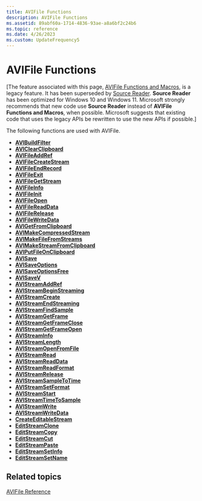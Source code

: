 ```yaml
---
title: AVIFile Functions
description: AVIFile Functions
ms.assetid: 89abf60a-1714-4836-93ae-a8a6bf2c24b6
ms.topic: reference
ms.date: 4/26/2023
ms.custom: UpdateFrequency5
---
```


# AVIFile Functions

\[The feature associated with this page, [AVIFile Functions and Macros](/windows/win32/multimedia/avifile-functions-and-macros), is a legacy feature. It has been superseded by [Source Reader](/windows/win32/medfound/source-reader). **Source Reader** has been optimized for Windows 10 and Windows 11. Microsoft strongly recommends that new code use **Source Reader** instead of **AVIFile Functions and Macros**, when possible. Microsoft suggests that existing code that uses the legacy APIs be rewritten to use the new APIs if possible.\]

The following functions are used with AVIFile.

-   [**AVIBuildFilter**](/windows/desktop/api/Vfw/nf-vfw-avibuildfiltera)
-   [**AVIClearClipboard**](/windows/desktop/api/Vfw/nf-vfw-aviclearclipboard)
-   [**AVIFileAddRef**](/windows/desktop/api/Vfw/nf-vfw-avifileaddref)
-   [**AVIFileCreateStream**](/windows/desktop/api/Vfw/nf-vfw-avifilecreatestream)
-   [**AVIFileEndRecord**](/windows/desktop/api/Vfw/nf-vfw-avifileendrecord)
-   [**AVIFileExit**](/windows/desktop/api/Vfw/nf-vfw-avifileexit)
-   [**AVIFileGetStream**](/windows/desktop/api/Vfw/nf-vfw-avifilegetstream)
-   [**AVIFileInfo**](/windows/desktop/api/Vfw/nf-vfw-avifileinfo)
-   [**AVIFileInit**](/windows/desktop/api/Vfw/nf-vfw-avifileinit)
-   [**AVIFileOpen**](/windows/desktop/api/Vfw/nf-vfw-avifileopen)
-   [**AVIFileReadData**](/windows/desktop/api/Vfw/nf-vfw-avifilereaddata)
-   [**AVIFileRelease**](/windows/desktop/api/Vfw/nf-vfw-avifilerelease)
-   [**AVIFileWriteData**](/windows/desktop/api/Vfw/nf-vfw-avifilewritedata)
-   [**AVIGetFromClipboard**](/windows/desktop/api/Vfw/nf-vfw-avigetfromclipboard)
-   [**AVIMakeCompressedStream**](/windows/desktop/api/Vfw/nf-vfw-avimakecompressedstream)
-   [**AVIMakeFileFromStreams**](/windows/desktop/api/Vfw/nf-vfw-avimakefilefromstreams)
-   [**AVIMakeStreamFromClipboard**](/windows/desktop/api/Vfw/nf-vfw-avimakestreamfromclipboard)
-   [**AVIPutFileOnClipboard**](/windows/desktop/api/Vfw/nf-vfw-aviputfileonclipboard)
-   [**AVISave**](/windows/desktop/api/Vfw/nf-vfw-avisavea)
-   [**AVISaveOptions**](/windows/desktop/api/Vfw/nf-vfw-avisaveoptions)
-   [**AVISaveOptionsFree**](/windows/desktop/api/Vfw/nf-vfw-avisaveoptionsfree)
-   [**AVISaveV**](/windows/desktop/api/Vfw/nf-vfw-avisaveva)
-   [**AVIStreamAddRef**](/windows/desktop/api/Vfw/nf-vfw-avistreamaddref)
-   [**AVIStreamBeginStreaming**](/windows/desktop/api/Vfw/nf-vfw-avistreambeginstreaming)
-   [**AVIStreamCreate**](/windows/desktop/api/Vfw/nf-vfw-avistreamcreate)
-   [**AVIStreamEndStreaming**](/windows/desktop/api/Vfw/nf-vfw-avistreamendstreaming)
-   [**AVIStreamFindSample**](/windows/desktop/api/Vfw/nf-vfw-avistreamfindsample)
-   [**AVIStreamGetFrame**](/windows/desktop/api/Vfw/nf-vfw-avistreamgetframe)
-   [**AVIStreamGetFrameClose**](/windows/desktop/api/Vfw/nf-vfw-avistreamgetframeclose)
-   [**AVIStreamGetFrameOpen**](/windows/desktop/api/Vfw/nf-vfw-avistreamgetframeopen)
-   [**AVIStreamInfo**](/windows/desktop/api/Vfw/nf-vfw-avistreaminfoa)
-   [**AVIStreamLength**](/windows/desktop/api/Vfw/nf-vfw-avistreamlength)
-   [**AVIStreamOpenFromFile**](/windows/desktop/api/Vfw/nf-vfw-avistreamopenfromfilea)
-   [**AVIStreamRead**](/windows/desktop/api/Vfw/nf-vfw-avistreamread)
-   [**AVIStreamReadData**](/windows/desktop/api/Vfw/nf-vfw-avistreamreaddata)
-   [**AVIStreamReadFormat**](/windows/desktop/api/Vfw/nf-vfw-avistreamreadformat)
-   [**AVIStreamRelease**](/windows/desktop/api/Vfw/nf-vfw-avistreamrelease)
-   [**AVIStreamSampleToTime**](/windows/desktop/api/Vfw/nf-vfw-avistreamsampletotime)
-   [**AVIStreamSetFormat**](/windows/desktop/api/Vfw/nf-vfw-avistreamsetformat)
-   [**AVIStreamStart**](/windows/desktop/api/Vfw/nf-vfw-avistreamstart)
-   [**AVIStreamTimeToSample**](/windows/desktop/api/Vfw/nf-vfw-avistreamtimetosample)
-   [**AVIStreamWrite**](/windows/desktop/api/Vfw/nf-vfw-avistreamwrite)
-   [**AVIStreamWriteData**](/windows/desktop/api/Vfw/nf-vfw-avistreamwritedata)
-   [**CreateEditableStream**](/windows/desktop/api/Vfw/nf-vfw-createeditablestream)
-   [**EditStreamClone**](/windows/desktop/api/Vfw/nf-vfw-editstreamclone)
-   [**EditStreamCopy**](/windows/desktop/api/Vfw/nf-vfw-editstreamcopy)
-   [**EditStreamCut**](/windows/desktop/api/Vfw/nf-vfw-editstreamcut)
-   [**EditStreamPaste**](/windows/desktop/api/Vfw/nf-vfw-editstreampaste)
-   [**EditStreamSetInfo**](/windows/desktop/api/Vfw/nf-vfw-editstreamsetinfoa)
-   [**EditStreamSetName**](/windows/desktop/api/Vfw/nf-vfw-editstreamsetnamea)

## Related topics

<dl> <dt>

[AVIFile Reference](avifile-reference.md)
</dt> </dl>

 

 




